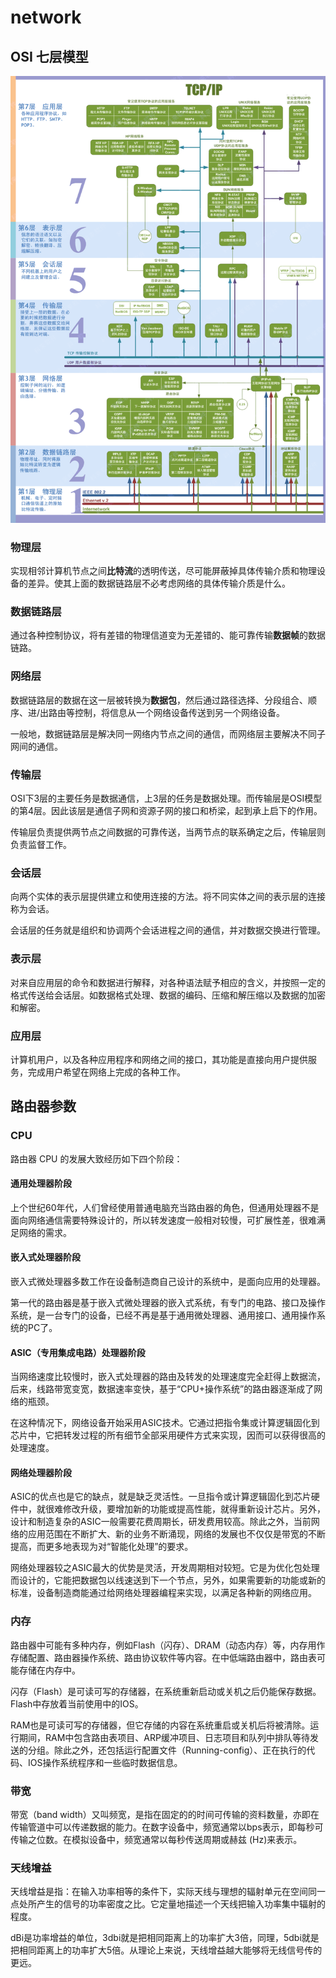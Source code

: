 # network

## OSI 七层模型

![](./images/osi.gif)

### 物理层

实现相邻计算机节点之间**比特流**的透明传送，尽可能屏蔽掉具体传输介质和物理设备的差异。使其上面的数据链路层不必考虑网络的具体传输介质是什么。

### 数据链路层

通过各种控制协议，将有差错的物理信道变为无差错的、能可靠传输**数据帧**的数据链路。

### 网络层

数据链路层的数据在这一层被转换为**数据包**，然后通过路径选择、分段组合、顺序、进/出路由等控制，将信息从一个网络设备传送到另一个网络设备。

一般地，数据链路层是解决同一网络内节点之间的通信，而网络层主要解决不同子网间的通信。

### 传输层

OSI下3层的主要任务是数据通信，上3层的任务是数据处理。而传输层是OSI模型的第4层。因此该层是通信子网和资源子网的接口和桥梁，起到承上启下的作用。

传输层负责提供两节点之间数据的可靠传送，当两节点的联系确定之后，传输层则负责监督工作。

### 会话层

向两个实体的表示层提供建立和使用连接的方法。将不同实体之间的表示层的连接称为会话。

会话层的任务就是组织和协调两个会话进程之间的通信，并对数据交换进行管理。

### 表示层

对来自应用层的命令和数据进行解释，对各种语法赋予相应的含义，并按照一定的格式传送给会话层。如数据格式处理、数据的编码、压缩和解压缩以及数据的加密和解密。

### 应用层

计算机用户，以及各种应用程序和网络之间的接口，其功能是直接向用户提供服务，完成用户希望在网络上完成的各种工作。

## 路由器参数

### CPU

路由器 CPU 的发展大致经历如下四个阶段：

#### 通用处理器阶段

上个世纪60年代，人们曾经使用普通电脑充当路由器的角色，但通用处理器不是面向网络通信需要特殊设计的，所以转发速度一般相对较慢，可扩展性差，很难满足网络的需求。

#### 嵌入式处理器阶段

嵌入式微处理器多数工作在设备制造商自己设计的系统中，是面向应用的处理器。

第一代的路由器是基于嵌入式微处理器的嵌入式系统，有专门的电路、接口及操作系统，是一台专门的设备，已经不再是基于通用微处理器、通用接口、通用操作系统的PC了。

#### ASIC（专用集成电路）处理器阶段

当网络速度比较慢时，嵌入式处理器的路由及转发的处理速度完全赶得上数据流，后来，线路带宽变宽，数据速率变快，基于“CPU+操作系统”的路由器逐渐成了网络的瓶颈。

在这种情况下，网络设备开始采用ASIC技术。它通过把指令集或计算逻辑固化到芯片中，它把转发过程的所有细节全部采用硬件方式来实现，因而可以获得很高的处理速度。

#### 网络处理器阶段

ASIC的优点也是它的缺点，就是缺乏灵活性。一旦指令或计算逻辑固化到芯片硬件中，就很难修改升级，要增加新的功能或提高性能，就得重新设计芯片。另外，设计和制造复杂的ASIC一般需要花费周期长，研发费用较高。除此之外，当前网络的应用范围在不断扩大、新的业务不断涌现，网络的发展也不仅仅是带宽的不断提高，而更多地表现为对“智能化处理”的要求。

网络处理器较之ASIC最大的优势是灵活，开发周期相对较短。它是为优化包处理而设计的，它能把数据包以线速送到下一个节点，另外，如果需要新的功能或新的标准，设备制造商能通过给网络处理器编程来实现，以满足各种新的网络应用。

### 内存

路由器中可能有多种内存，例如Flash（闪存）、DRAM（动态内存）等，内存用作存储配置、路由器操作系统、路由协议软件等内容。在中低端路由器中，路由表可能存储在内存中。

闪存（Flash）是可读可写的存储器，在系统重新启动或关机之后仍能保存数据。Flash中存放着当前使用中的IOS。

RAM也是可读可写的存储器，但它存储的内容在系统重启或关机后将被清除。运行期间，RAM中包含路由表项目、ARP缓冲项目、日志项目和队列中排队等待发送的分组。除此之外，还包括运行配置文件（Running-config）、正在执行的代码、IOS操作系统程序和一些临时数据信息。

### 带宽

带宽（band width）又叫频宽，是指在固定的的时间可传输的资料数量，亦即在传输管道中可以传递数据的能力。在数字设备中，频宽通常以bps表示，即每秒可传输之位数。在模拟设备中，频宽通常以每秒传送周期或赫兹 (Hz)来表示。

### 天线增益

天线增益是指：在输入功率相等的条件下，实际天线与理想的辐射单元在空间同一点处所产生的信号的功率密度之比。它定量地描述一个天线把输入功率集中辐射的程度。

dBi是功率增益的单位，3dbi就是把相同距离上的功率扩大3倍，同理，5dbi就是把相同距离上的功率扩大5倍。从理论上来说，天线增益越大能够将无线信号传的更远。
